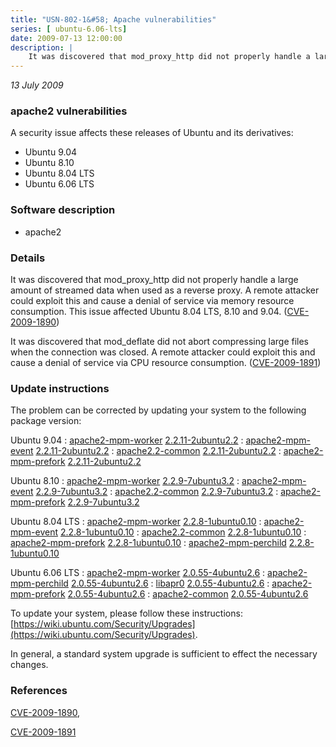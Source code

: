 ```yaml
---
title: "USN-802-1&#58; Apache vulnerabilities"
series: [ ubuntu-6.06-lts]
date: 2009-07-13 12:00:00
description: |
    It was discovered that mod_proxy_http did not properly handle a large amount of streamed data when used as a reverse proxy. A remote attacker could exploit this and cause a denial of service via memory resource consumption. This issue affected Ubuntu 8.04 LTS, 8.10 and 9.04. ([CVE-2009-1890](http://people.ubuntu.com/~ubuntu-security/cve/CVE-2009-1890))
--- 
```

 
 

*13 July 2009*

### apache2 vulnerabilities

A security issue affects these releases of Ubuntu and its derivatives:

* Ubuntu 9.04
* Ubuntu 8.10
* Ubuntu 8.04 LTS
* Ubuntu 6.06 LTS

### Software description

* apache2 

### Details

It was discovered that mod_proxy_http did not properly handle a large amount of streamed data when used as a reverse proxy. A remote attacker could exploit this and cause a denial of service via memory resource consumption. This issue affected Ubuntu 8.04 LTS, 8.10 and 9.04. ([CVE-2009-1890](http://people.ubuntu.com/~ubuntu-security/cve/CVE-2009-1890))

It was discovered that mod_deflate did not abort compressing large files when the connection was closed. A remote attacker could exploit this and cause a denial of service via CPU resource consumption. ([CVE-2009-1891](http://people.ubuntu.com/~ubuntu-security/cve/CVE-2009-1891)) 

### Update instructions

The problem can be corrected by updating your system to the following package version:

Ubuntu 9.04
 : [apache2-mpm-worker](https://launchpad.net/ubuntu/+source/apache2) <span> [2.2.11-2ubuntu2.2](https://launchpad.net/ubuntu/+source/apache2/2.2.11-2ubuntu2.2) </span> 
 : [apache2-mpm-event](https://launchpad.net/ubuntu/+source/apache2) <span> [2.2.11-2ubuntu2.2](https://launchpad.net/ubuntu/+source/apache2/2.2.11-2ubuntu2.2) </span> 
 : [apache2.2-common](https://launchpad.net/ubuntu/+source/apache2) <span> [2.2.11-2ubuntu2.2](https://launchpad.net/ubuntu/+source/apache2/2.2.11-2ubuntu2.2) </span> 
 : [apache2-mpm-prefork](https://launchpad.net/ubuntu/+source/apache2) <span> [2.2.11-2ubuntu2.2](https://launchpad.net/ubuntu/+source/apache2/2.2.11-2ubuntu2.2) </span> 

Ubuntu 8.10
 : [apache2-mpm-worker](https://launchpad.net/ubuntu/+source/apache2) <span> [2.2.9-7ubuntu3.2](https://launchpad.net/ubuntu/+source/apache2/2.2.9-7ubuntu3.2) </span> 
 : [apache2-mpm-event](https://launchpad.net/ubuntu/+source/apache2) <span> [2.2.9-7ubuntu3.2](https://launchpad.net/ubuntu/+source/apache2/2.2.9-7ubuntu3.2) </span> 
 : [apache2.2-common](https://launchpad.net/ubuntu/+source/apache2) <span> [2.2.9-7ubuntu3.2](https://launchpad.net/ubuntu/+source/apache2/2.2.9-7ubuntu3.2) </span> 
 : [apache2-mpm-prefork](https://launchpad.net/ubuntu/+source/apache2) <span> [2.2.9-7ubuntu3.2](https://launchpad.net/ubuntu/+source/apache2/2.2.9-7ubuntu3.2) </span> 

Ubuntu 8.04 LTS
 : [apache2-mpm-worker](https://launchpad.net/ubuntu/+source/apache2) <span> [2.2.8-1ubuntu0.10](https://launchpad.net/ubuntu/+source/apache2/2.2.8-1ubuntu0.10) </span> 
 : [apache2-mpm-event](https://launchpad.net/ubuntu/+source/apache2) <span> [2.2.8-1ubuntu0.10](https://launchpad.net/ubuntu/+source/apache2/2.2.8-1ubuntu0.10) </span> 
 : [apache2.2-common](https://launchpad.net/ubuntu/+source/apache2) <span> [2.2.8-1ubuntu0.10](https://launchpad.net/ubuntu/+source/apache2/2.2.8-1ubuntu0.10) </span> 
 : [apache2-mpm-prefork](https://launchpad.net/ubuntu/+source/apache2) <span> [2.2.8-1ubuntu0.10](https://launchpad.net/ubuntu/+source/apache2/2.2.8-1ubuntu0.10) </span> 
 : [apache2-mpm-perchild](https://launchpad.net/ubuntu/+source/apache2) <span> [2.2.8-1ubuntu0.10](https://launchpad.net/ubuntu/+source/apache2/2.2.8-1ubuntu0.10) </span> 

Ubuntu 6.06 LTS
 : [apache2-mpm-worker](https://launchpad.net/ubuntu/+source/apache2) <span> [2.0.55-4ubuntu2.6](https://launchpad.net/ubuntu/+source/apache2/2.0.55-4ubuntu2.6) </span> 
 : [apache2-mpm-perchild](https://launchpad.net/ubuntu/+source/apache2) <span> [2.0.55-4ubuntu2.6](https://launchpad.net/ubuntu/+source/apache2/2.0.55-4ubuntu2.6) </span> 
 : [libapr0](https://launchpad.net/ubuntu/+source/apache2) <span> [2.0.55-4ubuntu2.6](https://launchpad.net/ubuntu/+source/apache2/2.0.55-4ubuntu2.6) </span> 
 : [apache2-mpm-prefork](https://launchpad.net/ubuntu/+source/apache2) <span> [2.0.55-4ubuntu2.6](https://launchpad.net/ubuntu/+source/apache2/2.0.55-4ubuntu2.6) </span> 
 : [apache2-common](https://launchpad.net/ubuntu/+source/apache2) <span> [2.0.55-4ubuntu2.6](https://launchpad.net/ubuntu/+source/apache2/2.0.55-4ubuntu2.6) </span> 

To update your system, please follow these instructions: [https://wiki.ubuntu.com/Security/Upgrades](https://wiki.ubuntu.com/Security/Upgrades).

In general, a standard system upgrade is sufficient to effect the necessary changes. 

### References

 
 [CVE-2009-1890](http://people.ubuntu.com/~ubuntu-security/cve/CVE-2009-1890), 

 [CVE-2009-1891](http://people.ubuntu.com/~ubuntu-security/cve/CVE-2009-1891)
 

